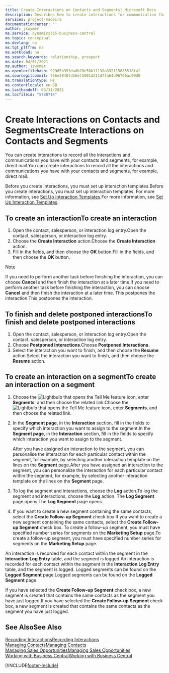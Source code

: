 ```yaml
---
title: Create Interactions on Contacts and Segments| Microsoft Docs
description: Describes how to create interactions for communication that you have with your contacts and segments in Business Central, for example, direct mail.
services: project-madeira
documentationcenter: ''
author: jswymer
ms.service: dynamics365-business-central
ms.topic: conceptual
ms.devlang: na
ms.tgt_pltfrm: na
ms.workload: na
ms.search.keywords: relationship, prospect
ms.date: 04/01/2021
ms.author: jswymer
ms.openlocfilehash: 92965b353dadb78e50b11138a832115885518f4f
ms.sourcegitcommit: 766e2840fd16efb901d211d7fa64d96766ac99d9
ms.translationtype: HT
ms.contentlocale: en-GB
ms.lasthandoff: 03/31/2021
ms.locfileid: "5780714"
---
```

# <a name="create-interactions-on-contacts-and-segments"></a><span data-ttu-id="a49a6-103">Create Interactions on Contacts and Segments</span><span class="sxs-lookup"><span data-stu-id="a49a6-103">Create Interactions on Contacts and Segments</span></span>
<span data-ttu-id="a49a6-104">You can create interactions to record all the interactions and communications you have with your contacts and segments, for example, direct mail.</span><span class="sxs-lookup"><span data-stu-id="a49a6-104">You can create interactions to record all the interactions and communications you have with your contacts and segments, for example, direct mail.</span></span>

<span data-ttu-id="a49a6-105">Before you create interactions, you must set up interaction templates.</span><span class="sxs-lookup"><span data-stu-id="a49a6-105">Before you create interactions, you must set up interaction templates.</span></span> <span data-ttu-id="a49a6-106">For more information, see  [Set Up Interaction Templates](marketing-interactions.md).</span><span class="sxs-lookup"><span data-stu-id="a49a6-106">For more information, see  [Set Up Interaction Templates](marketing-interactions.md).</span></span>

## <a name="to-create-an-interaction"></a><span data-ttu-id="a49a6-107">To create an interaction</span><span class="sxs-lookup"><span data-stu-id="a49a6-107">To create an interaction</span></span>
1. <span data-ttu-id="a49a6-108">Open the contact, salesperson, or interaction log entry.</span><span class="sxs-lookup"><span data-stu-id="a49a6-108">Open the contact, salesperson, or interaction log entry.</span></span>
2. <span data-ttu-id="a49a6-109">Choose the **Create Interaction** action.</span><span class="sxs-lookup"><span data-stu-id="a49a6-109">Choose the **Create Interaction** action.</span></span>
3. <span data-ttu-id="a49a6-110">Fill in the fields, and then choose the **OK** button.</span><span class="sxs-lookup"><span data-stu-id="a49a6-110">Fill in the fields, and then choose the **OK** button.</span></span>

> [!NOTE]  
>   <span data-ttu-id="a49a6-111">If you need to perform another task before finishing the interaction, you can choose **Cancel** and then finish the interaction at a later time.</span><span class="sxs-lookup"><span data-stu-id="a49a6-111">If you need to perform another task before finishing the interaction, you can choose **Cancel** and then finish the interaction at a later time.</span></span> <span data-ttu-id="a49a6-112">This postpones the interaction.</span><span class="sxs-lookup"><span data-stu-id="a49a6-112">This postpones the interaction.</span></span>

## <a name="to-finish-and-delete-postponed-interactions"></a><span data-ttu-id="a49a6-113">To finish and delete postponed interactions</span><span class="sxs-lookup"><span data-stu-id="a49a6-113">To finish and delete postponed interactions</span></span>
1. <span data-ttu-id="a49a6-114">Open the contact, salesperson, or interaction log entry.</span><span class="sxs-lookup"><span data-stu-id="a49a6-114">Open the contact, salesperson, or interaction log entry.</span></span>
2. <span data-ttu-id="a49a6-115">Choose **Postponed Interactions**.</span><span class="sxs-lookup"><span data-stu-id="a49a6-115">Choose **Postponed Interactions**.</span></span>
3. <span data-ttu-id="a49a6-116">Select the interaction you want to finish, and then choose the **Resume** action.</span><span class="sxs-lookup"><span data-stu-id="a49a6-116">Select the interaction you want to finish, and then choose the **Resume** action.</span></span>

## <a name="to-create-an-interaction-on-a-segment"></a><span data-ttu-id="a49a6-117">To create an interaction on a segment</span><span class="sxs-lookup"><span data-stu-id="a49a6-117">To create an interaction on a segment</span></span>
1. <span data-ttu-id="a49a6-118">Choose the ![Lightbulb that opens the Tell Me feature](media/ui-search/search_small.png "Tell me what you want to do") icon, enter **Segments**, and then choose the related link.</span><span class="sxs-lookup"><span data-stu-id="a49a6-118">Choose the ![Lightbulb that opens the Tell Me feature](media/ui-search/search_small.png "Tell me what you want to do") icon, enter **Segments**, and then choose the related link.</span></span>
2. <span data-ttu-id="a49a6-119">In the **Segment page**, in the **Interaction** section, fill in the fields to specify which interaction you want to assign to the segment.</span><span class="sxs-lookup"><span data-stu-id="a49a6-119">In the **Segment page**, in the **Interaction** section, fill in the fields to specify which interaction you want to assign to the segment.</span></span>

    <span data-ttu-id="a49a6-120">After you have assigned an interaction to the segment, you can personalise the interaction for each particular contact within the segment, for example, by selecting another interaction template on the lines on the **Segment** page.</span><span class="sxs-lookup"><span data-stu-id="a49a6-120">After you have assigned an interaction to the segment, you can personalize the interaction for each particular contact within the segment, for example, by selecting another interaction template on the lines on the **Segment** page.</span></span>  
3. <span data-ttu-id="a49a6-121">To log the segment and interactions, choose the **Log** action.</span><span class="sxs-lookup"><span data-stu-id="a49a6-121">To log the segment and interactions, choose the **Log** action.</span></span> <span data-ttu-id="a49a6-122">The **Log Segment** page opens.</span><span class="sxs-lookup"><span data-stu-id="a49a6-122">The **Log Segment** page opens.</span></span>
4. <span data-ttu-id="a49a6-123">If you want to create a new segment containing the same contacts, select the **Create Follow-up Segment** check box.</span><span class="sxs-lookup"><span data-stu-id="a49a6-123">If you want to create a new segment containing the same contacts, select the **Create Follow-up Segment** check box.</span></span> <span data-ttu-id="a49a6-124">To create a follow-up segment, you must have specified number series for segments on the **Marketing Setup** page.</span><span class="sxs-lookup"><span data-stu-id="a49a6-124">To create a follow-up segment, you must have specified number series for segments on the **Marketing Setup** page.</span></span>

<span data-ttu-id="a49a6-125">An interaction is recorded for each contact within the segment in the **Interaction Log Entry** table, and the segment is logged.</span><span class="sxs-lookup"><span data-stu-id="a49a6-125">An interaction is recorded for each contact within the segment in the **Interaction Log Entry** table, and the segment is logged.</span></span> <span data-ttu-id="a49a6-126">Logged segments can be found on the **Logged Segment** page.</span><span class="sxs-lookup"><span data-stu-id="a49a6-126">Logged segments can be found on the **Logged Segment** page.</span></span>

<span data-ttu-id="a49a6-127">If you have selected the **Create Follow-up Segment** check box, a new segment is created that contains the same contacts as the segment you have just logged.</span><span class="sxs-lookup"><span data-stu-id="a49a6-127">If you have selected the **Create Follow-up Segment** check box, a new segment is created that contains the same contacts as the segment you have just logged.</span></span>

## <a name="see-also"></a><span data-ttu-id="a49a6-128">See Also</span><span class="sxs-lookup"><span data-stu-id="a49a6-128">See Also</span></span>
[<span data-ttu-id="a49a6-129">Recording Interactions</span><span class="sxs-lookup"><span data-stu-id="a49a6-129">Recording Interactions</span></span>](marketing-interactions.md)  
[<span data-ttu-id="a49a6-130">Managing Contacts</span><span class="sxs-lookup"><span data-stu-id="a49a6-130">Managing Contacts</span></span>](marketing-contacts.md)  
[<span data-ttu-id="a49a6-131">Managing Sales Opportunities</span><span class="sxs-lookup"><span data-stu-id="a49a6-131">Managing Sales Opportunities</span></span>](marketing-manage-sales-opportunities.md)  
[<span data-ttu-id="a49a6-132">Working with Business Central</span><span class="sxs-lookup"><span data-stu-id="a49a6-132">Working with Business Central</span></span>](ui-work-product.md)


[!INCLUDE[footer-include](includes/footer-banner.md)]
